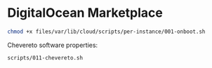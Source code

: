 # DigitalOcean Marketplace

```sh
chmod +x files/var/lib/cloud/scripts/per-instance/001-onboot.sh
```

Chevereto software properties:

```sh
scripts/011-chevereto.sh
```
